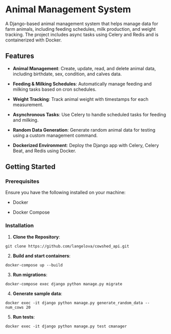 <h1> Animal Management System </h1>

A Django-based animal management system that helps manage data for farm animals, including feeding schedules, milk production, and weight tracking. The project includes async tasks using Celery and Redis and is containerized with Docker.



Features
--------

*   **Animal Management**: Create, update, read, and delete animal data, including birthdate, sex, condition, and calves data.

*   **Feeding & Milking Schedules**: Automatically manage feeding and milking tasks based on cron schedules.

*   **Weight Tracking**: Track animal weight with timestamps for each measurement.

*   **Asynchronous Tasks**: Use Celery to handle scheduled tasks for feeding and milking.

*   **Random Data Generation**: Generate random animal data for testing using a custom management command.

*   **Dockerized Environment**: Deploy the Django app with Celery, Celery Beat, and Redis using Docker.

Getting Started
---------------

### Prerequisites

Ensure you have the following installed on your machine:

*   Docker

*   Docker Compose


### Installation

1.  **Clone the Repository**:

```
git clone https://github.com/langelova/cowshed_api.git
```

2.  **Build and start containers**:

```
docker-compose up --build
```

3.  **Run migrations**:

```
docker-compose exec django python manage.py migrate
```

4. **Generate sample data**:
```
docker exec -it django python manage.py generate_random_data --num_cows 20
```

5. **Run tests**:
```
docker exec -it django python manage.py test cmanager
```
